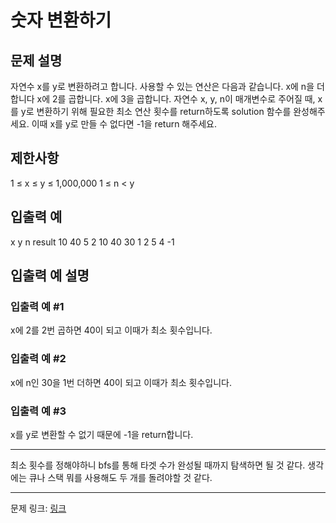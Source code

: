 # 숫자 변환하기
## 문제 설명

자연수 x를 y로 변환하려고 합니다. 사용할 수 있는 연산은 다음과 같습니다.
x에 n을 더합니다
x에 2를 곱합니다.
x에 3을 곱합니다.
자연수 x, y, n이 매개변수로 주어질 때, x를 y로 변환하기 위해 필요한 최소 연산 횟수를 return하도록 solution 함수를 완성해주세요. 이때 x를 y로 만들 수 없다면 -1을 return 해주세요.
## 제한사항
1 ≤ x ≤ y ≤ 1,000,000
1 ≤ n < y
## 입출력 예
x	y	n	result
10	40	5	2
10	40	30	1
2	5	4	-1
## 입출력 예 설명
### 입출력 예 #1
x에 2를 2번 곱하면 40이 되고 이때가 최소 횟수입니다.
### 입출력 예 #2
x에 n인 30을 1번 더하면 40이 되고 이때가 최소 횟수입니다.
### 입출력 예 #3
x를 y로 변환할 수 없기 때문에 -1을 return합니다.

***

최소 횟수를 정해야하니 bfs를 통해 타겟 수가 완성될 때까지 탐색하면 될 것 같다.
생각에는 큐나 스택 뭐를 사용해도 두 개를 돌려야할 것 같다. 

***
문제 링크: [링크](https://school.programmers.co.kr/learn/courses/30/lessons/154538)
